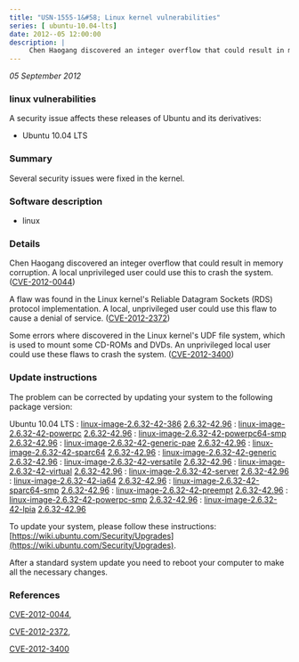 ```yaml
---
title: "USN-1555-1&#58; Linux kernel vulnerabilities"
series: [ ubuntu-10.04-lts]
date: 2012--05 12:00:00
description: |
     Chen Haogang discovered an integer overflow that could result in memory corruption. A local unprivileged user could use this to crash the system. ([CVE-2012-0044](http://people.ubuntu.com/~ubuntu-security/cve/CVE-2012-0044))
--- 
```

 
 

*05 September 2012*

### linux vulnerabilities

A security issue affects these releases of Ubuntu and its derivatives:

* Ubuntu 10.04 LTS

### Summary

Several security issues were fixed in the kernel. 

### Software description

* linux 

### Details

 Chen Haogang discovered an integer overflow that could result in memory corruption. A local unprivileged user could use this to crash the system. ([CVE-2012-0044](http://people.ubuntu.com/~ubuntu-security/cve/CVE-2012-0044))

A flaw was found in the Linux kernel&#39;s Reliable Datagram Sockets (RDS) protocol implementation. A local, unprivileged user could use this flaw to cause a denial of service. ([CVE-2012-2372](http://people.ubuntu.com/~ubuntu-security/cve/CVE-2012-2372))

Some errors where discovered in the Linux kernel&#39;s UDF file system, which is used to mount some CD-ROMs and DVDs. An unprivileged local user could use these flaws to crash the system. ([CVE-2012-3400](http://people.ubuntu.com/~ubuntu-security/cve/CVE-2012-3400)) 

### Update instructions

The problem can be corrected by updating your system to the following package version:

Ubuntu 10.04 LTS
 : [linux-image-2.6.32-42-386](https://launchpad.net/ubuntu/+source/linux) <span> [2.6.32-42.96](https://launchpad.net/ubuntu/+source/linux/2.6.32-42.96) </span> 
 : [linux-image-2.6.32-42-powerpc](https://launchpad.net/ubuntu/+source/linux) <span> [2.6.32-42.96](https://launchpad.net/ubuntu/+source/linux/2.6.32-42.96) </span> 
 : [linux-image-2.6.32-42-powerpc64-smp](https://launchpad.net/ubuntu/+source/linux) <span> [2.6.32-42.96](https://launchpad.net/ubuntu/+source/linux/2.6.32-42.96) </span> 
 : [linux-image-2.6.32-42-generic-pae](https://launchpad.net/ubuntu/+source/linux) <span> [2.6.32-42.96](https://launchpad.net/ubuntu/+source/linux/2.6.32-42.96) </span> 
 : [linux-image-2.6.32-42-sparc64](https://launchpad.net/ubuntu/+source/linux) <span> [2.6.32-42.96](https://launchpad.net/ubuntu/+source/linux/2.6.32-42.96) </span> 
 : [linux-image-2.6.32-42-generic](https://launchpad.net/ubuntu/+source/linux) <span> [2.6.32-42.96](https://launchpad.net/ubuntu/+source/linux/2.6.32-42.96) </span> 
 : [linux-image-2.6.32-42-versatile](https://launchpad.net/ubuntu/+source/linux) <span> [2.6.32-42.96](https://launchpad.net/ubuntu/+source/linux/2.6.32-42.96) </span> 
 : [linux-image-2.6.32-42-virtual](https://launchpad.net/ubuntu/+source/linux) <span> [2.6.32-42.96](https://launchpad.net/ubuntu/+source/linux/2.6.32-42.96) </span> 
 : [linux-image-2.6.32-42-server](https://launchpad.net/ubuntu/+source/linux) <span> [2.6.32-42.96](https://launchpad.net/ubuntu/+source/linux/2.6.32-42.96) </span> 
 : [linux-image-2.6.32-42-ia64](https://launchpad.net/ubuntu/+source/linux) <span> [2.6.32-42.96](https://launchpad.net/ubuntu/+source/linux/2.6.32-42.96) </span> 
 : [linux-image-2.6.32-42-sparc64-smp](https://launchpad.net/ubuntu/+source/linux) <span> [2.6.32-42.96](https://launchpad.net/ubuntu/+source/linux/2.6.32-42.96) </span> 
 : [linux-image-2.6.32-42-preempt](https://launchpad.net/ubuntu/+source/linux) <span> [2.6.32-42.96](https://launchpad.net/ubuntu/+source/linux/2.6.32-42.96) </span> 
 : [linux-image-2.6.32-42-powerpc-smp](https://launchpad.net/ubuntu/+source/linux) <span> [2.6.32-42.96](https://launchpad.net/ubuntu/+source/linux/2.6.32-42.96) </span> 
 : [linux-image-2.6.32-42-lpia](https://launchpad.net/ubuntu/+source/linux) <span> [2.6.32-42.96](https://launchpad.net/ubuntu/+source/linux/2.6.32-42.96) </span> 

To update your system, please follow these instructions: [https://wiki.ubuntu.com/Security/Upgrades](https://wiki.ubuntu.com/Security/Upgrades).

After a standard system update you need to reboot your computer to make all the necessary changes. 

### References

 
 [CVE-2012-0044](http://people.ubuntu.com/~ubuntu-security/cve/CVE-2012-0044), 

 [CVE-2012-2372](http://people.ubuntu.com/~ubuntu-security/cve/CVE-2012-2372), 

 [CVE-2012-3400](http://people.ubuntu.com/~ubuntu-security/cve/CVE-2012-3400)
 

